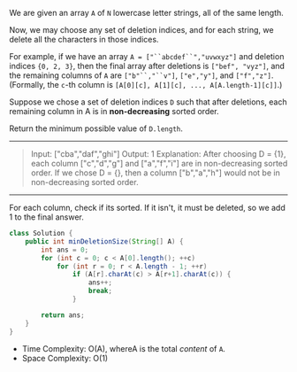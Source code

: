We are given an array `A` of `N` lowercase letter strings, all of the same length.

Now, we may choose any set of deletion indices, and for each string, we delete all the characters in those indices.

For example, if we have an array `A = ["``abcdef``","uvwxyz"]` and deletion indices `{0, 2, 3}`, then the final array after deletions is `["bef", "vyz"]`, and the remaining columns of `A` are `["b"``,"``v"]`, `["e","y"]`, and `["f","z"]`.  (Formally, the `c`-th column is `[A[0][c], A[1][c], ..., A[A.length-1][c]]`.)

Suppose we chose a set of deletion indices `D` such that after deletions, each remaining column in A is in **non-decreasing** sorted order.

Return the minimum possible value of `D.length`.

---

> Input: ["cba","daf","ghi"]
> Output: 1
> Explanation: 
> After choosing D = {1}, each column ["c","d","g"] and ["a","f","i"] are in non-decreasing sorted order.
> If we chose D = {}, then a column ["b","a","h"] would not be in non-decreasing sorted order.

---

For each column, check if its sorted. If it isn't, it must be deleted, so we add 1 to the final answer.

```JAVA
class Solution {
    public int minDeletionSize(String[] A) {
        int ans = 0;
        for (int c = 0; c < A[0].length(); ++c)
            for (int r = 0; r < A.length - 1; ++r)
                if (A[r].charAt(c) > A[r+1].charAt(c)) {
                    ans++;
                    break;
                }

        return ans;
    }
}
```

- Time Complexity: O(A), whereA is the total *content* of `A`.
- Space Complexity: O(1)

